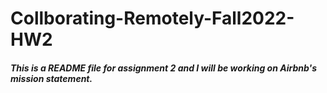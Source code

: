 # Collborating-Remotely-Fall2022-HW2

##### This is a README file for assignment 2 and I will be working on Airbnb's mission statement. 

